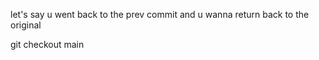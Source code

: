 let's say u went back to the prev commit and u wanna return back to the original

git checkout main
